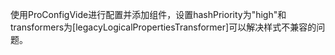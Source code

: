 使用ProConfigVide进行配置并添加<StyleProvider>组件，设置hashPriority为"high"和transformers为[legacyLogicalPropertiesTransformer]可以解决样式不兼容的问题。
